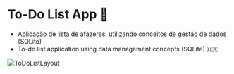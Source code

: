 # To-Do List App :pencil:

 - Aplicação de lista de afazeres, utilizando conceitos de gestão de dados (SQLite)
 - To-do list application using data management concepts (SQLite) :us:
 
 ![ToDoListLayout](https://user-images.githubusercontent.com/90936908/140189750-3bb8ca1c-442b-409b-8ebe-50ccb9100e76.png)

